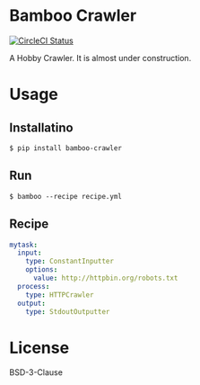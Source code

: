 # Bamboo Crawler

[![CircleCI Status](https://circleci.com/gh/kitsuyui/bamboo-crawler.svg?style=shield&circle-token=:circle-token)](https://circleci.com/gh/kitsuyui/bamboo-crawler)

A Hobby Crawler.
It is almost under construction.

# Usage

## Installatino

```console
$ pip install bamboo-crawler
```

## Run

```
$ bamboo --recipe recipe.yml
```

## Recipe

```YAML
mytask:
  input:
    type: ConstantInputter
    options:
      value: http://httpbin.org/robots.txt
  process:
    type: HTTPCrawler
  output:
    type: StdoutOutputter
```

# License

BSD-3-Clause
